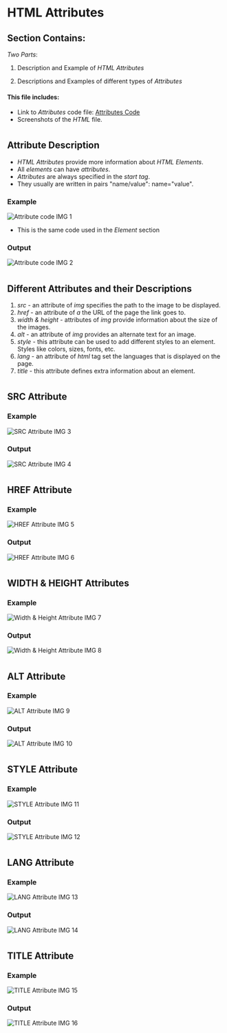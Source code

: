# HTML Attributes

## Section Contains:

*Two Parts*:

1. Description and Example of *HTML Attributes*

2. Descriptions and Examples of different types of *Attributes*


#### This file includes:

* Link to *Attributes* code file: [Attributes Code](attributes_code/index.html "Attributes file")
* Screenshots of the *HTML* file.

# 

## Attribute Description

* *HTML Attributes* provide more information about *HTML Elements*.
* All *elements* can have *attributes*.
* *Attributes* are always specified in the *start tag*.
* They usually are written in pairs "name/value": name="value".

### Example

![Attribute code IMG 1](img/attributes_code_img_1.PNG "Attribute code IMG 1")

* This is the same code used in the *Element* section

### Output

![Attribute code IMG 2](img/attributes_code_img_2.PNG "Attribute code IMG 2")

#

## Different Attributes and their Descriptions

1. *src* - an attribute of *img* specifies the path to the image to be displayed. 
2. *href* - an attribute of *a* the URL of the page the link goes to.
3. *width & height* - attributes of *img* provide information about the size of the images. 
4. *alt* - an attribute of *img* provides an alternate text for an image.
5. *style* - this attribute can be used to add different styles to an element. Styles like colors, sizes, fonts, etc. 
6. *lang* - an attribute of *html* tag set the languages that is displayed on the page.
7. *title* - this attribute defines extra information about an element.

#

## SRC Attribute

### Example

![SRC Attribute IMG 3](img/attributes_code_img_3.PNG "SRC Attribute IMG 3")

### Output

![SRC Attribute IMG 4](img/attributes_code_img_4.PNG "SRC Attribute IMG 4")

#

## HREF Attribute

### Example

![HREF Attribute IMG 5](img/attributes_code_img_5.PNG "HREF Attribute IMG 5")

### Output

![HREF Attribute IMG 6](img/attributes_code_img_6.PNG "SRC Attribute IMG 6")

#

## WIDTH & HEIGHT Attributes

### Example

![Width & Height Attribute IMG 7](img/attributes_code_img_7.PNG "Width & Height Attribute IMG 7")

### Output

![Width & Height Attribute IMG 8](img/attributes_code_img_8.PNG "Width & Height Attribute IMG 8")

#

## ALT Attribute

### Example

![ALT Attribute IMG 9](img/attributes_code_img_9.PNG "SRC Attribute IMG 9")

### Output

![ALT Attribute IMG 10](img/attributes_code_img_10.PNG "SRC Attribute IMG 10")

#

## STYLE Attribute

### Example

![STYLE Attribute IMG 11](img/attributes_code_img_11.PNG "SRC Attribute IMG 11")

### Output

![STYLE Attribute IMG 12](img/attributes_code_img_12.PNG "SRC Attribute IMG 12")

#

## LANG Attribute

### Example

![LANG Attribute IMG 13](img/attributes_code_img_13.PNG "SRC Attribute IMG 13")

### Output

![LANG Attribute IMG 14](img/attributes_code_img_14.PNG "SRC Attribute IMG 14")

#

## TITLE Attribute

### Example

![TITLE Attribute IMG 15](img/attributes_code_img_15.PNG "SRC Attribute IMG 15")

### Output

![TITLE Attribute IMG 16](img/attributes_code_img_16.PNG "SRC Attribute IMG 16")